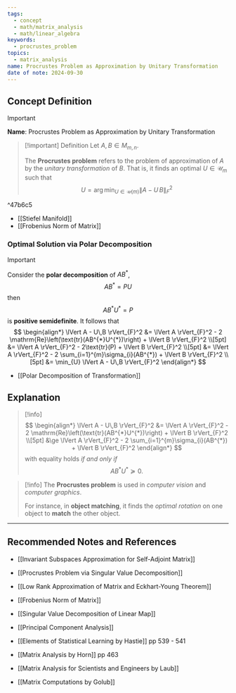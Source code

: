 ```yaml
---
tags:
  - concept
  - math/matrix_analysis
  - math/linear_algebra
keywords:
  - procrustes_problem
topics:
  - matrix_analysis
name: Procrustes Problem as Approximation by Unitary Transformation
date of note: 2024-09-30
---
```


## Concept Definition

>[!important]
>**Name**: Procrustes Problem as Approximation by Unitary Transformation

>[!important] Definition
>Let $A, B\in M_{m,n}$. 
>
>The **Procrustes problem** refers to the problem of approximation of $A$ by the *unitary transformation* of $B$. That is, it finds an optimal $U\in \mathcal{U}_{m}$ such that
>$$
>U = \arg\min_{U\in \mathcal{U}(m)} \lVert A - U\,B \rVert_{F}^2 
>$$

^47b6c5

- [[Stiefel Manifold]]
- [[Frobenius Norm of Matrix]]

### Optimal Solution via Polar Decomposition

>[!important]
>Consider the **polar decomposition** of $AB^{*}$, $$AB^{*} = PU$$ then $$AB^{*}U^{*} = P$$ is **positive semidefinite**. It follows that
>$$
>\begin{align*}
>\lVert A - U\,B \rVert_{F}^2 &= \lVert A \rVert_{F}^2 - 2 \mathrm{Re}\left(\text{tr}(AB^{*}U^{*})\right) + \lVert B \rVert_{F}^2  \\[5pt]
>&= \lVert A \rVert_{F}^2 - 2\text{tr}(P) + \lVert B \rVert_{F}^2   \\[5pt]
>&= \lVert A \rVert_{F}^2 - 2 \sum_{i=1}^{m}\sigma_{i}(AB^{*}) + \lVert B \rVert_{F}^2 \\[5pt]
>&= \min_{U}  \lVert A - U\,B \rVert_{F}^2 
>\end{align*}
>$$


- [[Polar Decomposition of Transformation]]

## Explanation

>[!info]
>$$
>\begin{align*}
>\lVert A - U\,B \rVert_{F}^2 &= \lVert A \rVert_{F}^2 - 2 \mathrm{Re}\left(\text{tr}(AB^{*}U^{*})\right) + \lVert B \rVert_{F}^2  \\[5pt]
>&\ge \lVert A \rVert_{F}^2 - 2 \sum_{i=1}^{m}\sigma_{i}(AB^{*}) + \lVert B \rVert_{F}^2  
>\end{align*}
>$$
>with equality holds *if and only if* $$AB^{*}U^{*} \succeq 0.$$

>[!info]
>The **Procrustes problem** is used in *computer vision* and *computer graphics*.
>
>For instance, in **object matching**, it finds the *optimal rotation* on one object to **match** the other object.




-----------
##  Recommended Notes and References


- [[Invariant Subspaces Approximation for Self-Adjoint Matrix]]
- [[Procrustes Problem via Singular Value Decomposition]]
- [[Low Rank Approximation of Matrix and Eckhart-Young Theorem]]
- [[Frobenius Norm of Matrix]]

- [[Singular Value Decomposition of Linear Map]]
- [[Principal Component Analysis]]


- [[Elements of Statistical Learning by Hastie]] pp 539 - 541
- [[Matrix Analysis by Horn]] pp 463
- [[Matrix Analysis for Scientists and Engineers by Laub]]
- [[Matrix Computations by Golub]]